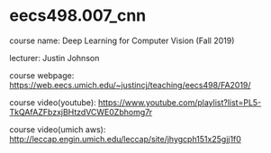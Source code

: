 # eecs498.007_cnn

course name: Deep Learning for Computer Vision (Fall 2019)

lecturer: Justin Johnson

course webpage: https://web.eecs.umich.edu/~justincj/teaching/eecs498/FA2019/

course video(youtube): https://www.youtube.com/playlist?list=PL5-TkQAfAZFbzxjBHtzdVCWE0Zbhomg7r

course video(umich aws): http://leccap.engin.umich.edu/leccap/site/jhygcph151x25gjj1f0
